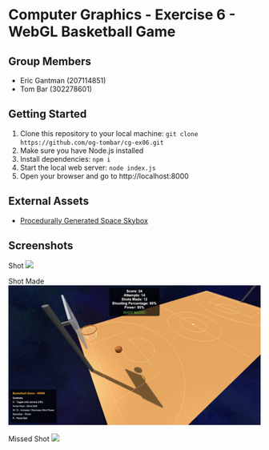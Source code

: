 # Computer Graphics - Exercise 6 - WebGL Basketball Game

## Group Members

- Eric Gantman (207114851)
- Tom Bar (302278601)

## Getting Started

1. Clone this repository to your local machine: `git clone https://github.com/og-tombar/cg-ex06.git`
2. Make sure you have Node.js installed
3. Install dependencies: `npm i`
4. Start the local web server: `node index.js`
5. Open your browser and go to http://localhost:8000

## External Assets

- [Procedurally Generated Space Skybox](https://tools.wwwtyro.net/space-3d/index.html)

## Screenshots

Shot ![](./resources/shot.png)

Shot Made ![](./resources/shot_made.png)

Missed Shot ![](./resources/missed_shot.png)
